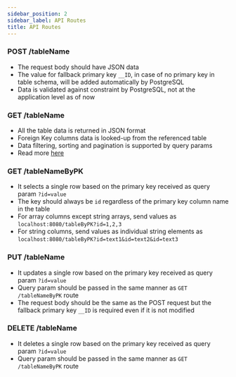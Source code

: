 ```yaml
---
sidebar_position: 2
sidebar_label: API Routes
title: API Routes
---
```


### POST /tableName

- The request body should have JSON data
- The value for fallback primary key `__ID`, in case of no primary key in table schema, will be added automatically by PostgreSQL
- Data is validated against constraint by PostgreSQL, not at the application level as of now

### GET /tableName

- All the table data is returned in JSON format
- Foreign Key columns data is looked-up from the referenced table
- Data filtering, sorting and pagination is supported by query params
- Read more [here](./get-req.md)

### GET /tableNameByPK

- It selects a single row based on the primary key received as query param `?id=value`
- The key should always be `id` regardless of the primary key column name in the table
- For array columns except string arrays, send values as `localhost:8080/tableByPK?id=1,2,3`
- For string columns, send values as individual string elements as `localhost:8080/tableByPK?id=text1&id=text2&id=text3`

### PUT /tableName

- It updates a single row based on the primary key received as query param `?id=value`
- Query param should be passed in the same manner as `GET /tableNameByPK` route
- The request body should be the same as the POST request but the fallback primary key `__ID` is required even if it is not modified

### DELETE /tableName

- It deletes a single row based on the primary key received as query param `?id=value`
- Query param should be passed in the same manner as `GET /tableNameByPK` route
